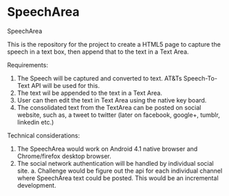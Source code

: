 SpeechArea
==========

SpeechArea

This is the repository for the project to create a HTML5 page to capture the speech in a text box, then append that to the text in a Text Area.

Requirements:
 1. The Speech will be captured and converted to text. AT&Ts Speech-To-Text API will be used for this.
 2. The text wil be appended to the text in a Text Area.
 3. User can then edit the text in Text Area using the native key board.
 4. The consolidated text from the TextArea can be posted on social website, such as, a tweet to twitter (later on facebook, google+, tumblr, linkedin etc.)


Technical considerations:
 1. The SpeechArea would work on Android 4.1 native browser and Chrome/firefox desktop browser.
 2. The social network authentication will be handled by individual social site.
   a. Challenge would be figure out the api for each individual channel where SpeechArea text could be posted. This would be an incremental development.
